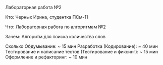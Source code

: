 Лабораторная работа №2

Кто: Черных Ирина, студентка ПСм-11

Что: Лабораторная работа по алгоритмам №2

Зачем: Алгоритм для поиска количества слов

Сколько
Обдумывание: ~ 15 мин
Разработка (Кодирование): ~ 40 мин
Тестирование и написание тестов (Тестирование и фиксинг): ~ 15 мин
Оформление и рефакторинг: ~ 10 мин

